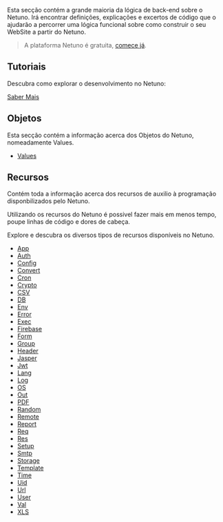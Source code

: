 Esta secção contém a grande maioria da lógica de back-end sobre o Netuno. Irá encontrar definições, explicações e excertos de código que o ajudarão a percorrer uma lógica funcional sobre como construir o seu WebSite a partir do Netuno.

> A plataforma Netuno é gratuita, [comece já](/docs/pt-PT/installation/).

## Tutoriais

Descubra como explorar o desenvolvimento no Netuno:

<a class="button" href="/docs/pt-PT/library/tutorials/">Saber Mais</a>

## Objetos
Esta secção contém a informação acerca dos Objetos do Netuno, nomeadamente Values.

* [Values](library/objects/values.md)

## Recursos
Contém toda a informação acerca dos recursos de auxilio à programação disponbilizados pelo Netuno.

Utilizando os recursos do Netuno é possivel fazer mais em menos tempo, poupe linhas de código e dores de cabeça.

Explore e descubra os diversos tipos de recursos disponíveis no Netuno. 

* [App](library/resources/app.md)
* [Auth](library/resources/auth.md)
* [Config](library/resources/config.md)
* [Convert](library/resources/convert.md)
* [Cron](library/resources/cron.md)
* [Crypto](library/resources/crypto.md)
* [CSV](library/resources/csv.md)
* [DB](library/resources/db.md)
* [Env](library/resources/env.md)
* [Error](library/resources/error.md)
* [Exec](library/resources/exec.md)
* [Firebase](library/resources/firebase.md)
* [Form](library/resources/form.md)
* [Group](library/resources/group.md)
* [Header](library/resources/header.md)
* [Jasper](library/resources/jasper.md)
* [Jwt](library/resources/jwt.md)
* [Lang](library/resources/lang.md)
* [Log](library/resources/log.md)
* [OS](library/resources/os.md)
* [Out](library/resources/out.md)
* [PDF](library/resources/pdf.md)
* [Random](library/resources/random.md)
* [Remote](library/resources/remote.md)
* [Report](library/resources/report.md)
* [Req](library/resources/req.md)
* [Res](library/resources/res.md)
* [Setup](library/resources/setup.md)
* [Smtp](library/resources/smtp.md)
* [Storage](library/resources/storage.md)
* [Template](library/resources/template.md)
* [Time](library/resources/time.md)
* [Uid](library/resources/uid.md)
* [Url](library/resources/url.md)
* [User](library/resources/user.md)
* [Val](library/resources/val.md)
* [XLS](library/resources/xls.md)
